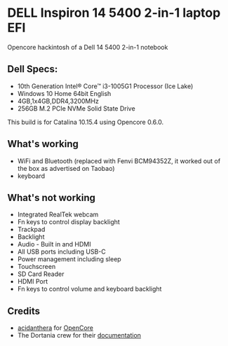 # DELL Inspiron 14 5400 2-in-1 laptop EFI

Opencore hackintosh of a Dell 14 5400 2-in-1 notebook

## Dell Specs:

* 10th Generation Intel® Core™ i3-1005G1 Processor (Ice Lake)
* Windows 10 Home 64bit English
* 4GB,1x4GB,DDR4,3200MHz
* 256GB M.2 PCIe NVMe Solid State Drive

This build is for Catalina 10.15.4 using Opencore 0.6.0.

## What's working

* WiFi and Bluetooth (replaced with Fenvi BCM94352Z, it worked out of the box as advertised on Taobao)
* keyboard

## What's not working

* Integrated RealTek webcam
* Fn keys to control display backlight
* Trackpad
* Backlight
* Audio - Built in and HDMI
* All USB ports including USB-C
* Power management including sleep
* Touchscreen
* SD Card Reader
* HDMI Port
* Fn keys to control volume and keyboard backlight


## Credits
* [acidanthera](https://github.com/acidanthera) for [OpenCore](https://github.com/acidanthera/OpenCorePkg)
* The Dortania crew for their [documentation](https://dortania.github.io/)